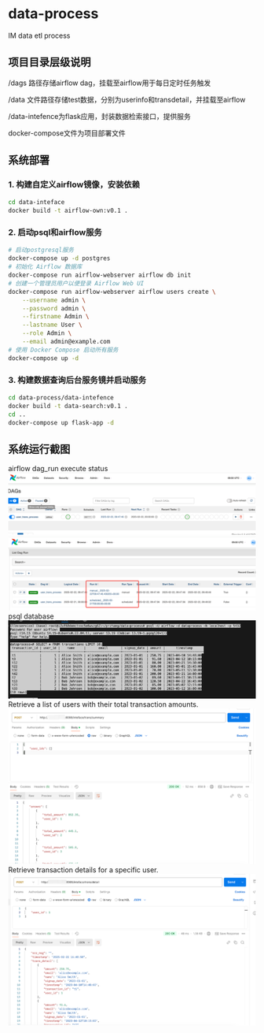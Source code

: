 # data-process
IM data etl process
## 项目目录层级说明
/dags 路径存储airflow dag，挂载至airflow用于每日定时任务触发

/data 文件路径存储test数据，分别为userinfo和transdetail，并挂载至airflow

/data-intefence为flask应用，封装数据检索接口，提供服务

docker-compose文件为项目部署文件

## 系统部署
### 1. 构建自定义airflow镜像，安装依赖
```bash
cd data-inteface
docker build -t airflow-own:v0.1 .
```
### 2. 启动psql和airflow服务
```bash
# 启动postgresql服务
docker-compose up -d postgres
# 初始化 Airflow 数据库
docker-compose run airflow-webserver airflow db init
# 创建一个管理员用户以便登录 Airflow Web UI
docker-compose run airflow-webserver airflow users create \
    --username admin \
    --password admin \
    --firstname Admin \
    --lastname User \
    --role Admin \
    --email admin@example.com
# 使用 Docker Compose 启动所有服务
docker-compose up -d
```

### 3. 构建数据查询后台服务镜并启动服务
```bash
cd data-process/data-intefence
docker build -t data-search:v0.1 .
cd ..
docker-compose up flask-app -d
```


## 系统运行截图
airflow dag_run execute status
![alt text](image-3.png)
![alt text](image-4.png)
psql database
![alt text](image-2.png)
Retrieve a list of users with their total transaction amounts.
![alt text](image.png)
Retrieve transaction details for a specific user.
![alt text](image-1.png)